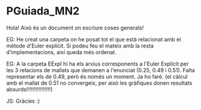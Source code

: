 # PGuiada_MN2
Hola! Això és un document on escriure coses generals! 

EG: He creat una carpeta on he posat tot el que està relacionat amb el mètode d'Euler explícit. Si podeu feu el mateix amb la resta d'implementacions, així queda més ordenat.

EG: A la carpeta EExpl hi ha els arxius corresponents a l'Euler Explícit per les 3 relacions de mallats que demanen a l'enunciat (0.25, 0.49 i 0.51). Falta representar els de 0.49, però és només un moment. Ja ho faré. (el càlcul amb el mallat de 0.51 no convergeix, per això les gràfiques donen resultats absurds!!!!!!!!!!!!!!!!)

JS: Gràcies :)